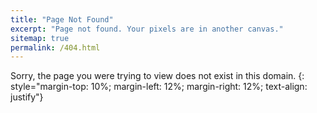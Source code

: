```yaml
---
title: "Page Not Found"
excerpt: "Page not found. Your pixels are in another canvas."
sitemap: true
permalink: /404.html
---
```


Sorry, the page you were trying to view does not exist in this domain.
{: style="margin-top: 10%; margin-left: 12%; margin-right: 12%; text-align: justify"}

